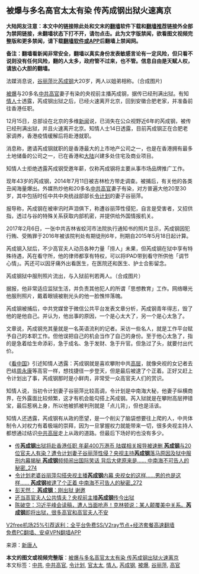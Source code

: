  <h2>被爆与多名高官太太有染 传芮成钢出狱火速离京</h2> <p class="notice"><b>大陆网友注意：本文中的链接除此处和文末的<a href="https://github.com/bannedbook/fanqiang" >翻墙</a>软件下载和<a href="https://github.com/killgcd/justmysocks/blob/master/README.md">翻墙推荐</a>链接外全部为禁网链接，未翻墙状态下打不开，请勿点击。此为文字版禁闻，欲看图文视频完整版和更多禁闻，请下载<a href="https://github.com/bannedbook/fanqiang">翻墙软件或APP</a>后翻墙上禁闻网。</p><p>备注：翻墙看新闻非常安全，翻墙以真实身份发表敏感言论有一定风险，但只看不说则没有任何风险，翻的人太多，政府管不过来，也不管。信息自由是天赋人权，请放心大胆的翻墙。</b></p>  <div class="entry"> <p id="conimg">法媒消息说，<a href="https://www.bannedbook.org/bnews/tag/%e8%b0%b7%e4%b8%bd%e8%90%8d/" class="st_tag internal_tag" rel="tag" title="标签 谷丽萍 下的日志">谷丽萍</a>比<a href="https://www.bannedbook.org/bnews/tag/%e8%8a%ae%e6%88%90%e9%92%a2/" class="st_tag internal_tag" rel="tag" title="标签 芮成钢 下的日志">芮成钢</a>大20岁，两人以姐弟相称。（合成图片)</p> <p><a href="https://www.bannedbook.org/bnews/tag/%E8%A2%AB%E7%88%86/" class="st_tag internal_tag" rel="tag" title="标签 被爆 下的日志">被爆</a>与20多名<a href="https://www.bannedbook.org/bnews/tag/%e4%b8%ad%e5%85%b1/" class="st_tag internal_tag" rel="tag" title="标签 中共 下的日志">中共</a><a href="https://www.bannedbook.org/bnews/tag/%E9%AB%98%E5%AE%98/" class="st_tag internal_tag" rel="tag" title="标签 高官 下的日志">高官</a>妻子有染的央视前主播芮成钢，据传已经刑满出狱。有知<a href="https://www.bannedbook.org/bnews/tag/%E6%83%85%E4%BA%BA/" class="st_tag internal_tag" rel="tag" title="标签 情人 下的日志">情人</a>士透露，芮成钢出狱之后，已经火速离开北京，回到安徽合肥老家，并准备前往香港任职。</p> <p>12月15日，总部设在北京的多维<span class='wp_keywordlink_affiliate'><a href="https://www.bannedbook.org/" title="新闻">新闻</a></span>说，已消失在公众视野近6年的芮成钢，被传已经刑满出狱，并且火速离开北京。知情人士14日透露，目前芮成钢正在合肥老家调养，香港疫情缓解后将赴港就职。</p> <p>消息称，邀请芮成钢就职的是香港最大的上市地产公司之一，也是在香港拥有最多土地储备的公司之一，已在香港和<span class='wp_keywordlink_affiliate'><a href="https://www.bannedbook.org/" title="大陆" target="_blank">大陆</a></span>兴建多处住宅及商业项目。</p>  <p>知情人士拒绝透露芮成钢受邀年薪，仅称芮成钢将主要从事市场品牌推广工作。</p> <p>现年43岁的芮成钢，2014年7月11日被吉林检方带走调查。被捕后，有关他的各类丑闻海量爆出。外媒热炒他和20多名<a href="https://www.bannedbook.org/bnews/tag/%e4%b8%ad%e5%85%b1%e9%ab%98%e5%ae%98/" class="st_tag internal_tag" rel="tag" title="标签 中共高官 下的日志">中共高官</a>妻子有染，对方普遍大他20至30岁，其中包括时任中共中央统战部部长<a href="https://www.bannedbook.org/bnews/tag/%e4%bb%a4%e8%ae%a1%e5%88%92/" class="st_tag internal_tag" rel="tag" title="标签 令计划 下的日志">令计划</a>的妻子谷丽萍。</p> <p>报导称，芮成钢在被审讯时声泪俱下，称遭谷丽萍性侵犯，自言是受害者，又招供指，透过与谷的特殊关系获取内部机密，并提供给外国情报机关。</p> <p>2017年2月6日，一张中共吉林省蛟河市法院执行通知书的照片显示，芮成钢因犯行贿、受贿罪于2016年被该院判处有期徒刑6年，刑期自2015年5月18日起计算。</p>  <p>芮成钢入狱后，不少高官夫人动员各种力量「捞人」未果，但芮成钢在狱中享有特殊待遇，芮在看守所，他的律师都享有特权，可以将IPAD带到看守所供他「调节心情」。芮还可以因牙痛外出看医生，在医院还和医生、护士合影留念。</p> <p>芮成钢狱中服刑照片流出，与入狱前判若两人。（合成图片）</p> <p>据报，他非常适应监狱生活，并负责其他犯人的所谓「思想教育」工作。网络曝光他服刑照片，戴着眼镜被剔光头的他一脸憔悴落魄。</p> <p>芮成钢被捕后，中共党媒曾于微信公共平台发表文章分析，芮成钢青年得志，毁了他的是他自己。并认为，他出事的原因，一个是心太大了，另一个是心太急了。</p>  <p>文章说，芮成钢充其量就是一名英语流利的记者。采访一些名人，就是工作平台赋予自己的本职工作。但他误把自己的机会当作了自己的身份。至于他心太急了，指的是急着给生命添彩，急于成名、急于发财、急于升官。但急过了头，就要付出代价。</p> <p>《<span class='wp_keywordlink_affiliate'><a href="https://www.secretchina.com/" title="看中国" target="_blank">看中国</a></span>》引述知情人透露：芮成钢就是喜欢攀附中共<span class='wp_keywordlink_affiliate'><a href="https://www.bannedbook.org/bnews/ccpdope/" title="中共高层内幕" target="_blank">高层</a></span>，就像央视的女记者去巴结<span class='wp_keywordlink'><a href="https://www.bannedbook.org/forum2/topic2891.html" title="《周永康其人》《周永康传》" target="_blank">周永康</a></span>等高官一样，想找捷径一步登天，但是最后被逮了个正着。正好又赶上令计划出了事，芮成钢那时是小鲜肉，非常受一众高官夫人们的赏识。</p> <p>知情人说，当初令计划妻子谷丽萍比较高调，令计划是中南海大秘，他妻子纵横商界，在外露面比较频繁，这才有机会能勾搭上芮成钢。芮入狱就是在攀附高层押错宝，最后惹祸上身，所以他被抓被判刑就是「点儿背」，但也是活该。</p> <p>知情人还透露，芮成钢有从政的愿望，是一个削尖了脑袋想要往上爬的人，中共体制令人对权力有着极端的崇拜，因为一旦掌握权力就能带来一切，很多央视主持人都想通过结识<span class='wp_keywordlink_affiliate'><a href="https://www.bannedbook.org/bnews/ccpdope/" title="中共高层" target="_blank">中共高层</a></span>走上从政的道路。但最后下场好的也没有多少。</p>  <ul class='op-related-articles' title='相关阅读'> <li><a href='https://www.bannedbook.org/bnews/comments/20201216/1448752.html' target='_blank'>传<b>芮成钢</b>出狱将赴香港任职 年薪400万港币 陆媒相关报导被速删 <b>芮成钢</b>与20位官夫人有染？遭令计划妻子谷丽萍性侵？央视主持<b>芮成钢</b>落马原因及狱中服刑内幕揭秘 <b>芮成钢</b>频频闹出国际笑话 背后大佬原来是…… 中南海不可告人的秘密_274</a></li> <li><a href='https://www.bannedbook.org/bnews/comments/20201216/1448746.html' target='_blank'>令计划老婆谷丽萍勾搭央视主播<b>芮成钢</b>内幕 央视女的这样……男的也是这样…… <b>芮成钢</b>被逮了个正着 中南海不可告人的秘密_272</a></li> <li><a href='https://www.bannedbook.org/bnews/comments/20201213/1446804.html' target='_blank'>彭天然： <b>芮成钢</b>：刚出狱 谢邀</a></li> <li><a href='https://www.bannedbook.org/bnews/comments/20201211/1445665.html' target='_blank'>还当高官夫人公共情夫？央视前主播<b>芮成钢</b>传今出狱</a></li> <li><a href='https://www.bannedbook.org/bnews/cbnews/20201120/1434198.html' target='_blank'>陈破空：习近平峰会读稿，遭人当面呛声！克林顿说：某人颠覆美中关系。<b>芮成钢</b>即将出狱，很多高官和高官夫人不安</a></li> </ul> <p class="texttj"> <a href="https://github.com/bannedbook/fanqiang/wiki/V2ray%E6%9C%BA%E5%9C%BA" target="_blank">V2free机场25%引荐返利：全平台免费SS/V2ray节点+经济套餐高速翻墙</a><br/> <a href="https://github.com/bannedbook/fanqiang/wiki/%E7%A6%81%E9%97%BB%E7%BD%91%E5%AE%89%E5%8D%93%E7%BF%BB%E5%A2%99%E6%96%B0%E9%97%BBAPP" target="_blank">免费PC翻墙、安卓VPN翻墙APP</a></p><p> 来源：<span class='wp_keywordlink_affiliate'><a href="https://www.ntdtv.com/" title="新唐人">新唐人</a></span> </p><a name='sharetosocial'></a>       <div><b>本文的图文或视频完整版</b>：<a href='https://www.bannedbook.org/bnews/cbnews/20201216/1449067.html'>被爆与多名高官太太有染 传芮成钢出狱火速离京</a></div>  </div><!--END ENTRY--> <div class="postfooter"> <div>本文标签：<a href="https://www.bannedbook.org/bnews/tag/%e4%b8%ad%e5%85%b1/" rel="tag">中共</a>, <a href="https://www.bannedbook.org/bnews/tag/%e4%b8%ad%e5%85%b1%e9%ab%98%e5%ae%98/" rel="tag">中共高官</a>, <a href="https://www.bannedbook.org/bnews/tag/%e4%bb%a4%e8%ae%a1%e5%88%92/" rel="tag">令计划</a>, <a href="https://www.bannedbook.org/bnews/tag/%E5%AE%98%E5%A4%AA%E5%A4%AA/" rel="tag">官太太</a>, <a href="https://www.bannedbook.org/bnews/tag/%E6%83%85%E4%BA%BA/" rel="tag">情人</a>, <a href="https://www.bannedbook.org/bnews/tag/%e8%8a%ae%e6%88%90%e9%92%a2/" rel="tag">芮成钢</a>, <a href="https://www.bannedbook.org/bnews/tag/%E8%A2%AB%E7%88%86/" rel="tag">被爆</a>, <a href="https://www.bannedbook.org/bnews/tag/%e8%b0%b7%e4%b8%bd%e8%90%8d/" rel="tag">谷丽萍</a>, <a href="https://www.bannedbook.org/bnews/tag/%E9%AB%98%E5%AE%98/" rel="tag">高官</a></div>  </div><!--END POSTFOOTER--> 